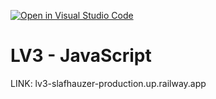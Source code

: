 [![Open in Visual Studio Code](https://classroom.github.com/assets/open-in-vscode-2e0aaae1b6195c2367325f4f02e2d04e9abb55f0b24a779b69b11b9e10269abc.svg)](https://classroom.github.com/online_ide?assignment_repo_id=19071992&assignment_repo_type=AssignmentRepo)
# LV3 - JavaScript

LINK: lv3-slafhauzer-production.up.railway.app


